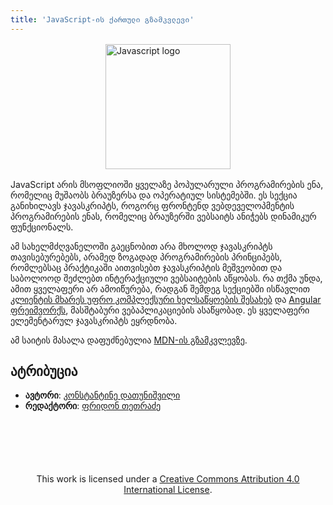 ```yaml
---
title: 'JavaScript-ის ქართული გზამკვლევი'
---
```


<img style="width: 200px; margin: 1rem auto; display: block" src="/assets/images/js.png" alt="Javascript logo">

JavaScript არის მსოფლიოში ყველაზე პოპულარული პროგრამირების ენა, რომელიც მუშაობს ბრაუზერსა და ოპერატიულ სისტემებში.
ეს სექცია განიხილავს ჯავასკრიპტს, როგორც ფრონტენდ ვებდეველოპმენტის პროგრამირების ენას, რომელიც ბრაუზერში ვებსაიტს ანიჭებს დინამიკურ ფუნქციონალს.

ამ სახელმძღვანელოში გაეცნობით არა მხოლოდ ჯავასკრიპტს თავისებურებებს,
არამედ ზოგადად პროგრამირების პრინციპებს, რომლებსაც პრაქტიკაში აითვისებთ ჯავასკრიპტის მეშვეობით და საბოლოოდ შეძლებთ ინტერაქციული ვებსაიტების აწყობას.
რა თქმა უნდა, ამით ყველაფერი არ ამოიწურება, რადგან შემდეგ სექციებში ისწავლით
[კლიენტის მხარეს უფრო კომპლექსური ხელსაწყოების შესახებ](/doc/guides/client-side-tools) და
[Angular ფრეიმვორქს](/doc/guides/angular), მასშტაბური ვებაპლიკაციების ასაწყობად.
ეს ყველაფერი ელემენტარულ ჯავასკრიპტს ეყრდნობა.

ამ საიტის მასალა დაფუძნებულია [MDN-ის გზამკვლევზე](https://developer.mozilla.org/en-US/).

## ატრიბუცია

- **ავტორი**: [კონსტანტინე დათუნიშვილი](https://konstantinedatunishvili.com)
- **რედაქტორი**: [ფრიდონ თეთრაძე](https://pridontetradze.com)

<div style="text-align: center; margin-top: 100px;">
  This work is licensed under a <a rel="license" href="https://creativecommons.org/licenses/by/4.0/">Creative Commons Attribution 4.0 International License</a>.
</div>
